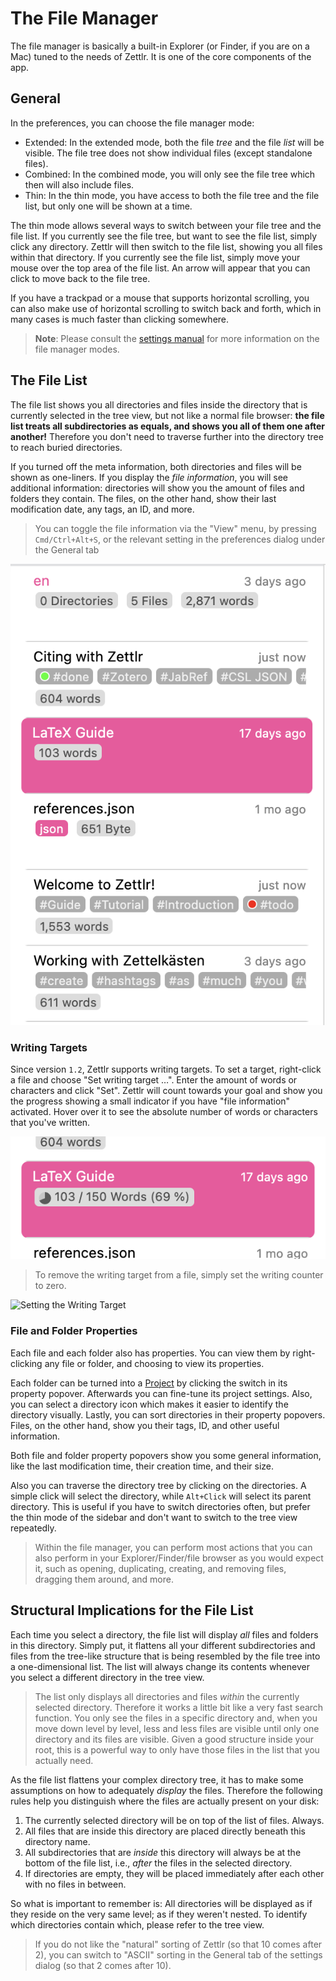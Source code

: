 # The File Manager

The file manager is basically a built-in Explorer (or Finder, if you are on a Mac) tuned to the needs of Zettlr. It is one of the core components of the app.

## General

In the preferences, you can choose the file manager mode:

* Extended: In the extended mode, both the file _tree_ and the file _list_ will be visible. The file tree does not show individual files (except standalone files).
* Combined: In the combined mode, you will only see the file tree which then will also include files.
* Thin: In the thin mode, you have access to both the file tree and the file list, but only one will be shown at a time.

The thin mode allows several ways to switch between your file tree and the file list. If you currently see the file tree, but want to see the file list, simply click any directory. Zettlr will then switch to the file list, showing you all files within that directory. If you currently see the file list, simply move your mouse over the top area of the file list. An arrow will appear that you can click to move back to the file tree.

If you have a trackpad or a mouse that supports horizontal scrolling, you can also make use of horizontal scrolling to switch back and forth, which in many cases is much faster than clicking somewhere.

> **Note**: Please consult the [settings manual](../reference/settings.md) for more information on the file manager modes.

## The File List

The file list shows you all directories and files inside the directory that is currently selected in the tree view, but not like a normal file browser: **the file list treats all subdirectories as equals, and shows you all of them one after another!** Therefore you don't need to traverse further into the directory tree to reach buried directories.

If you turned off the meta information, both directories and files will be shown as one-liners. If you display the *file information*, you will see additional information: directories will show you the amount of files and folders they contain. The files, on the other hand, show their last modification date, any tags, an ID, and more.

> You can toggle the file information via the "View" menu, by pressing `Cmd/Ctrl+Alt+S`, or the relevant setting in the preferences dialog under the General tab

![The possible meta information of files](../img/file_meta.png)

### Writing Targets

Since version `1.2`, Zettlr supports writing targets. To set a target, right-click a file and choose "Set writing target …". Enter the amount of words or characters and click "Set". Zettlr will count towards your goal and show you the progress showing a small indicator if you have "file information" activated. Hover over it to see the absolute number of words or characters that you've written.

![Writing Targets Counter](../img/writing_targets.png)

> To remove the writing target from a file, simply set the writing counter to zero.

![Setting the Writing Target](../img/writing_targets_settings.png)

### File and Folder Properties

Each file and each folder also has properties. You can view them by right-clicking any file or folder, and choosing to view its properties.

Each folder can be turned into a [Project](../academic/projects.md) by clicking the switch in its property popover. Afterwards you can fine-tune its project settings. Also, you can select a directory icon which makes it easier to identify the directory visually. Lastly, you can sort directories in their property popovers. Files, on the other hand, show you their tags, ID, and other useful information.

Both file and folder property popovers show you some general information, like the last modification time, their creation time, and their size.

Also you can traverse the directory tree by clicking on the directories. A simple click will select the directory, while `Alt+Click` will select its parent directory. This is useful if you have to switch directories often, but prefer the thin mode of the sidebar and don't want to switch to the tree view repeatedly.

> Within the file manager, you can perform most actions that you can also perform in your Explorer/Finder/file browser as you would expect it, such as opening, duplicating, creating, and removing files, dragging them around, and more.

## Structural Implications for the File List

Each time you select a directory, the file list will display _all_ files and folders in this directory. Simply put, it flattens all your different subdirectories and files from the tree-like structure that is being resembled by the file tree into a one-dimensional list. The list will always change its contents whenever you select a different directory in the tree view.

> The list only displays all directories and files _within_ the currently selected directory. Therefore it works a little bit like a very fast search function. You only see the files in a specific directory and, when you move down level by level, less and less files are visible until only one directory and its files are visible. Given a good structure inside your root, this is a powerful way to only have those files in the list that you actually need.

As the file list flattens your complex directory tree, it has to make some assumptions on how to adequately _display_ the files. Therefore the following rules help you distinguish where the files are actually present on your disk:

1. The currently selected directory will be on top of the list of files. Always.
2. All files that are inside this directory are placed directly beneath this directory name.
3. All subdirectories that are _inside_ this directory will always be at the bottom of the file list, i.e., _after_ the files in the selected directory.
4. If directories are empty, they will be placed immediately after each other with no files in between.

So what is important to remember is: All directories will be displayed as if they reside on the very same level; as if they weren't nested. To identify which directories contain which, please refer to the tree view.

> If you do not like the "natural" sorting of Zettlr (so that 10 comes after 2), you can switch to "ASCII" sorting in the General tab of the settings dialog (so that 2 comes after 10).
